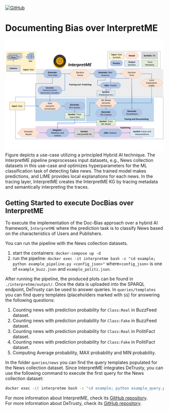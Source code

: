 [![GitHub](https://img.shields.io/badge/GitHub-SDM--TIB%2FInterpretME-blue?logo=GitHub)](https://github.com/SDM-TIB/InterpretME)

# Documenting Bias over InterpretME
![Design Pattern of Tracing as a Principled Approach](https://raw.githubusercontent.com/SDM-TIB/DocBiasKG/main/images/Fake_News_InterpretME-1.png "Design Pattern of Tracing as a Principled Approach")
Figure depicts a use-case utilizing a principled Hybrid AI technique. 
The InterpretME pipeline preprocesses input datasets, e.g., News collection datasets 
in this use-case and optimizes hyperparameters for the ML classification task of detecting fake news. 
The trained model makes predictions, and LIME provides local explanations for each news. 
In the tracing layer, InterpretME creates the InterpretME KG by tracing metadata and semantically interpreting the traces.

## Getting Started to execute DocBias over InterpretME 

To execute  the implementation of the Doc-Bias approach over a hybrid AI framework, `InterpretME`
where the prediction task is to classify News based on the characteristics of Users and Publishers.

You can run the pipeline with the News collection datasets.

1. start the containers: `docker-compose up -d`
2. run the pipeline: `docker exec -it interpretme bash -c "cd example; python example_pipeline.py <config_json>"` 
where`<config_json>` is one of `example_buzz.json` and `example_politi.json`.

After running the pipeline, the produced plots can be found in `./interpretme/output/`.
Once the data is uploaded into the SPARQL endpoint, DeTrusty can be used to answer queries.
In `queries/templates` you can find query templates (placeholders marked with `$$`) for answering the following questions:

1. Counting news with prediction probability for `Class:Real` in BuzzFeed dataset.
2. Counting news with prediction probability for `Class:Fake` in BuzzFeed dataset.
3. Counting news with prediction probability for `Class:Real` in PolitiFact dataset.
4. Counting news with prediction probability for `Class:Fake` in PolitiFact dataset.
5. Computing Average probability, MAX probability and MIN probability.

In the folder `queries/news` you can find the query templates populated for the News collection dataset.
Since InterpretME integrates DeTrusty, you can use the following command to execute the first query for the News collection dataset:
```bash
docker exec -it interpretme bash -c "cd example; python example_query.py queries/news/Q1.sparql"
```

For more information about InterpretME, check its [GitHub repository](https://github.com/SDM-TIB/InterpretME). <br>
For more information about DeTrusty, check its [GitHub repository](https://github.com/SDM-TIB/DeTrusty).

